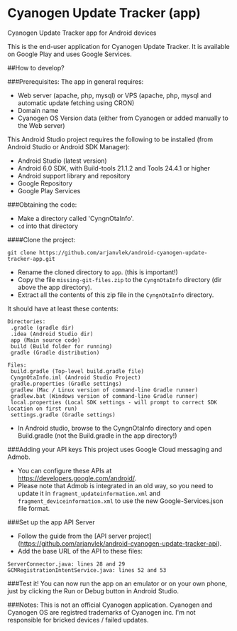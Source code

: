 # Cyanogen Update Tracker (app)
Cyanogen Update Tracker app for Android devices

This is the end-user application for Cyanogen Update Tracker.
It is available on Google Play and uses Google Services.

##How to develop?

###Prerequisites:
The app in general requires:
- Web server (apache, php, mysql) or VPS (apache, php, mysql and automatic update fetching using CRON)
- Domain name
- Cyanogen OS Version data (either from Cyanogen or added manually to the Web server)

This Android Studio project requires the following to be installed (from Android Studio or Android SDK Manager):
- Android Studio (latest version)
- Android 6.0 SDK, with Build-tools 21.1.2 and Tools 24.4.1 or higher
- Android support library and repository
- Google Repository
- Google Play Services

###Obtaining the code:
- Make a directory called 'CyngnOtaInfo'.
- `cd` into that directory

####Clone the project:
```
git clone https://github.com/arjanvlek/android-cyanogen-update-tracker-app.git
```

- Rename the cloned directory to `app`. (this is important!)
- Copy the file `missing-git-files.zip` to the `CyngnOtaInfo` directory (dir above the app directory).
- Extract all the contents of this zip file in the `CyngnOtaInfo` directory.

It should have at least these contents:
```
Directories:
 .gradle (gradle dir)
 .idea (Android Studio dir)
 app (Main source code)
 build (Build folder for running)
 gradle (Gradle distribution)
 
Files:
 build.gradle (Top-level build.gradle file)
 CyngnOtaInfo.iml (Android Studio Project)
 gradle.properties (Gradle settings)
 gradlew (Mac / Linux version of command-line Gradle runner)
 gradlew.bat (Windows version of command-line Gradle runner) 
 local.properties (Local SDK settings - will prompt to correct SDK location on first run)
 settings.gradle (Gradle settings)
```
- In Android studio, browse to the CyngnOtaInfo directory and open Build.gradle (not the Build.gradle in the app directory!)


###Adding your API keys
This project uses Google Cloud messaging and Admob.
- You can configure these APIs at https://developers.google.com/android/.
- Please note that Admob is integrated in an old way, so you need to update it in `fragment_updateinformation.xml` and `fragment_deviceinformation.xml` to use the new Google-Services.json file format.

###Set up the app API Server
- Follow the guide from the [API server project] (https://github.com/arjanvlek/android-cyanogen-update-tracker-api).
- Add the base URL of the API to these files:

```
ServerConnector.java: lines 28 and 29
GCMRegistrationIntentService.java: lines 52 and 53
```

###Test it!
You can now run the app on an emulator or on your own phone, just by clicking the Run or Debug button in Android Studio.


###Notes:
This is not an official Cyanogen application.
Cyanogen and Cyanogen OS are registred trademarks of Cyanogen inc.
I'm not responsible for bricked devices / failed updates.


